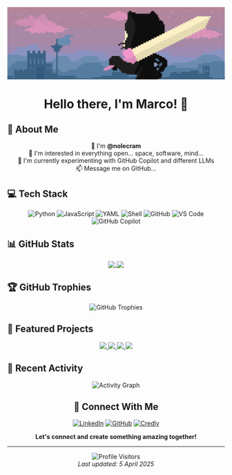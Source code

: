 <div align="center">
  <img align="center" src="https://github.com/nolecram/nolecram/blob/main/Images/1.png" width="780" />
  <h1>Hello there, I'm Marco! 👋</h1>
</div>

## 🧠 About Me

<div align="center">
  
  👋 I'm **@nolecram**  
  👀 I'm interested in everything open... space, software, mind...  
  🌱 I'm currently experimenting with GitHub Copilot and different LLMs  
  📫 Message me on GitHub...
  
</div>

## 💻 Tech Stack

<div align="center">
  
![Python](https://img.shields.io/badge/-Python-3776AB?style=for-the-badge&logo=Python&logoColor=white)
![JavaScript](https://img.shields.io/badge/-JavaScript-F7DF1E?style=for-the-badge&logo=javascript&logoColor=black)
![YAML](https://img.shields.io/badge/-YAML-0A0A0A?style=for-the-badge&logo=yaml)
![Shell](https://img.shields.io/badge/-Shell-4EAA25?style=for-the-badge&logo=gnu-bash&logoColor=white)
![GitHub](https://img.shields.io/badge/-GitHub-181717?style=for-the-badge&logo=github)
![VS Code](https://img.shields.io/badge/-VS%20Code-007ACC?style=for-the-badge&logo=visual-studio-code)
![GitHub Copilot](https://img.shields.io/badge/-GitHub%20Copilot-000000?style=for-the-badge&logo=github&logoColor=white)
  
</div>

## 📊 GitHub Stats

<div align="center">
  <a href="https://github.com/anuraghazra/github-readme-stats">
    <img align="center" src="https://github-readme-stats.vercel.app/api?username=nolecram&rank_icon=github&count_private=true&show_icons=true&theme=tokyonight" />
  </a>
  <a href="https://github.com/anuraghazra/github-readme-stats">
    <img align="center" src="https://github-readme-stats.vercel.app/api/top-langs/?username=nolecram&layout=compact&theme=tokyonight&langs_count=8" width='300'>
  </a>
</div>

## 🏆 GitHub Trophies
<div align="center">
  <img src="https://github-profile-trophy.vercel.app/?username=nolecram&theme=tokyonight&no-frame=true&no-bg=false&margin-w=4&row=1&column=3" alt="GitHub Trophies" />
</div>

## 🌟 Featured Projects

<div align="center">
  <a href="https://github.com/nolecram/fruit-trading-game">
    <img src="https://github-readme-stats.vercel.app/api/pin/?username=nolecram&repo=fruit-trading-game&theme=tokyonight" />
  </a>
  <a href="https://github.com/nolecram/Commodore64-">
    <img src="https://github-readme-stats.vercel.app/api/pin/?username=nolecram&repo=Commodore64-&theme=tokyonight" />
  </a>
  <a href="https://github.com/nolecram/HelpMeCopilot">
    <img src="https://github-readme-stats.vercel.app/api/pin/?username=nolecram&repo=HelpMeCopilot&theme=tokyonight" />
  </a>
  <a href="https://github.com/nolecram/3d-solar-model">
    <img src="https://github-readme-stats.vercel.app/api/pin/?username=nolecram&repo=3d-solar-model&theme=tokyonight" />
  </a>
</div>

## 🔄 Recent Activity

<!--START_SECTION:activity-->
<!-- This section will be automatically updated by GitHub Actions -->
<!--END_SECTION:activity-->

<div align="center">
  <img src="https://github-readme-activity-graph.vercel.app/graph?username=nolecram&theme=tokyo-night&hide_border=true" alt="Activity Graph" width="780"/>
</div>

<div align="center">
  
  ## 🔗 Connect With Me
  
  [![LinkedIn](https://img.shields.io/badge/LinkedIn-0077B5?style=for-the-badge&logo=linkedin&logoColor=white)](https://www.linkedin.com/in/marcocelon)
  [![GitHub](https://img.shields.io/badge/GitHub-100000?style=for-the-badge&logo=github&logoColor=white)](https://github.com/nolecram)
  [![Credly](https://img.shields.io/badge/Credly-FF6B00?style=for-the-badge&logo=credly&logoColor=white)](https://www.credly.com/users/marco-celon.53bc8019)
  
  **Let's connect and create something amazing together!**
  
</div>

---

<div align="center">
  <img src="https://komarev.com/ghpvc/?username=nolecram&label=Profile%20Visitors&color=0e75b6&style=flat-square" alt="Profile Visitors" />
</div>

<div align="center">
  <i>Last updated: 5 April 2025</i>
</div>
